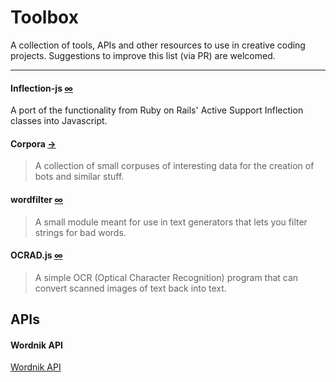 Toolbox
=====

A collection of tools, APIs and other resources to use in creative coding projects. Suggestions to improve this list (via PR) are welcomed. 

---

#### Inflection-js [∞](https://github.com/sonnym/inflection-js)  

A port of the functionality from Ruby on Rails' Active Support Inflection classes into Javascript.

#### Corpora [→](https://github.com/dariusk/corpora)

> A collection of small corpuses of interesting data for the creation of bots and similar stuff.

#### wordfilter [∞](https://github.com/dariusk/wordfilter)

> A small module meant for use in text generators that lets you filter strings for bad words.

#### OCRAD.js [∞](http://antimatter15.com/ocrad.js/demo.html)

> A simple OCR (Optical Character Recognition) program that can convert scanned images of text back into text. 

## APIs

#### Wordnik API

[Wordnik API](http://api.wordnik.com)

